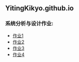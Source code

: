 ## YitingKikyo.github.io
  
### 系统分析与设计作业:
* [作业1](https://github.com/YitingKikyo/YitingKikyo.github.io/blob/master/_post/SystemAnalysis/hw1)  
* [作业2](https://github.com/YitingKikyo/YitingKikyo.github.io/blob/master/_post/SystemAnalysis/hw2.md)  
* [作业3](https://github.com/YitingKikyo/YitingKikyo.github.io/blob/master/_post/SystemAnalysis/Tools%20use%20--%20UMLet.md)  
* [作业4](https://github.com/YitingKikyo/YitingKikyo.github.io/blob/master/_post/SystemAnalysis/hw4.md)
